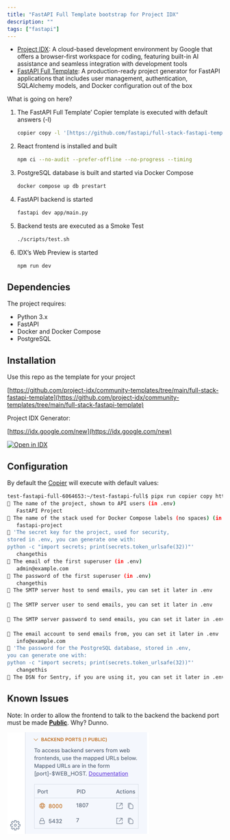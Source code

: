 ```yaml
---
title: "FastAPI Full Template bootstrap for Project IDX"
description: ""
tags: ["fastapi"]
---
```


- [Project IDX](https://developers.google.com/idx): A cloud-based development environment by Google that offers a browser-first workspace for coding, featuring built-in AI assistance and seamless integration with development tools
- [FastAPI Full Template](https://fastapi.tiangolo.com/project-generation/): A production-ready project generator for FastAPI applications that includes user management, authentication, SQLAlchemy models, and Docker configuration out of the box

What is going on here?

1. The FastAPI Full Template’ Copier template is executed with default answers (-l)

   ```bash
   copier copy -l '[https://github.com/fastapi/full-stack-fastapi-template](https://github.com/fastapi/full-stack-fastapi-template)' my-awesome-project --trust
   ```

2. React frontend is installed and built

   ```bash
   npm ci --no-audit --prefer-offline --no-progress --timing
   ```

3. PostgreSQL database is built and started via Docker Compose

   ```bash
   docker compose up db prestart
   ```

4. FastAPI backend is started

   ```bash
   fastapi dev app/main.py
   ```

5. Backend tests are executed as a Smoke Test

   ```bash
   ./scripts/test.sh
   ```

6. IDX’s Web Preview is started

   ```bash
   npm run dev
   ```

## Dependencies

The project requires:

- Python 3.x
- FastAPI
- Docker and Docker Compose
- PostgreSQL

## Installation

Use this repo as the template for your project

[https://github.com/project-idx/community-templates/tree/main/full-stack-fastapi-template](https://github.com/project-idx/community-templates/tree/main/full-stack-fastapi-template)

Project IDX Generator:

[https://idx.google.com/new](https://idx.google.com/new)

<a href="https://idx.google.com/new?template=https%3A%2F%2Fgithub.com%2Fgetmarkus%2Fcommunity-templates%2Ftree%2Fmain%2Ffull-stack-fastapi-template">
  <picture>
    <source
      media="(prefers-color-scheme: dark)"
      srcset="https://cdn.idx.dev/btn/open_dark_32.svg">
    <source
      media="(prefers-color-scheme: light)"
      srcset="https://cdn.idx.dev/btn/open_light_32.svg">
    <img
      height="32"
      alt="Open in IDX"
      src="https://cdn.idx.dev/btn/open_purple_32.svg">
  </picture>
</a>

## Configuration

By default the [Copier](https://copier.readthedocs.io/) will execute with default values:

```bash
test-fastapi-full-6064653:~/test-fastapi-full$ pipx run copier copy https://github.com/fastapi/full-stack-fastapi-template my-awesome-project --trust
🎤 The name of the project, shown to API users (in .env)
   FastAPI Project
🎤 The name of the stack used for Docker Compose labels (no spaces) (in .env)
   fastapi-project
🎤 'The secret key for the project, used for security,
stored in .env, you can generate one with:
python -c "import secrets; print(secrets.token_urlsafe(32))"'
   changethis
🎤 The email of the first superuser (in .env)
   admin@example.com
🎤 The password of the first superuser (in .env)
   changethis
🎤 The SMTP server host to send emails, you can set it later in .env

🎤 The SMTP server user to send emails, you can set it later in .env

🎤 The SMTP server password to send emails, you can set it later in .env

🎤 The email account to send emails from, you can set it later in .env
   info@example.com
🎤 'The password for the PostgreSQL database, stored in .env,
you can generate one with:
python -c "import secrets; print(secrets.token_urlsafe(32))"'
   changethis
🎤 The DSN for Sentry, if you are using it, you can set it later in .env
```

## Known Issues

Note: In order to allow the frontend to talk to the backend the backend port must be made [**Public**](https://community.idx.dev/t/early-preview-of-public-ports/1911). Why? Dunno.

![image.png](../../assets/image.png)
